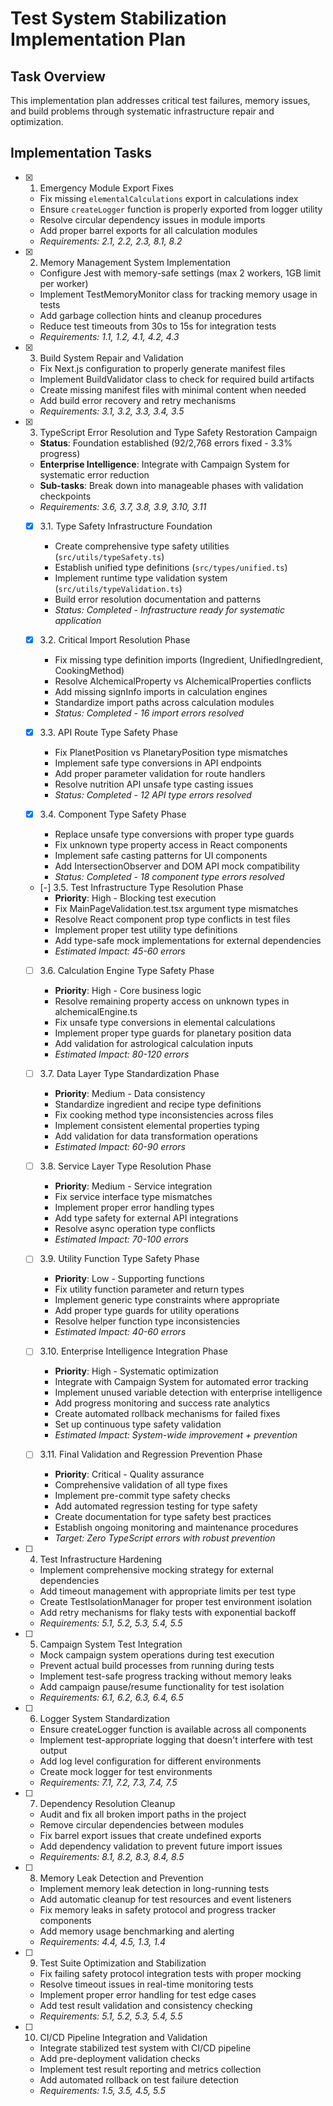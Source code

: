 # Test System Stabilization Implementation Plan

## Task Overview

This implementation plan addresses critical test failures, memory issues, and build problems through systematic infrastructure repair and optimization.

## Implementation Tasks

- [x] 1. Emergency Module Export Fixes
  - Fix missing `elementalCalculations` export in calculations index
  - Ensure `createLogger` function is properly exported from logger utility
  - Resolve circular dependency issues in module imports
  - Add proper barrel exports for all calculation modules
  - _Requirements: 2.1, 2.2, 2.3, 8.1, 8.2_

- [x] 2. Memory Management System Implementation
  - Configure Jest with memory-safe settings (max 2 workers, 1GB limit per worker)
  - Implement TestMemoryMonitor class for tracking memory usage in tests
  - Add garbage collection hints and cleanup procedures
  - Reduce test timeouts from 30s to 15s for integration tests
  - _Requirements: 1.1, 1.2, 4.1, 4.2, 4.3_

- [x] 3. Build System Repair and Validation
  - Fix Next.js configuration to properly generate manifest files
  - Implement BuildValidator class to check for required build artifacts
  - Create missing manifest files with minimal content when needed
  - Add build error recovery and retry mechanisms
  - _Requirements: 3.1, 3.2, 3.3, 3.4, 3.5_

- [x] 3. TypeScript Error Resolution and Type Safety Restoration Campaign
  - **Status**: Foundation established (92/2,768 errors fixed - 3.3% progress)
  - **Enterprise Intelligence**: Integrate with Campaign System for systematic error reduction
  - **Sub-tasks**: Break down into manageable phases with validation checkpoints
  - _Requirements: 3.6, 3.7, 3.8, 3.9, 3.10, 3.11_

  - [x] 3.1. Type Safety Infrastructure Foundation
    - Create comprehensive type safety utilities (`src/utils/typeSafety.ts`)
    - Establish unified type definitions (`src/types/unified.ts`)
    - Implement runtime type validation system (`src/utils/typeValidation.ts`)
    - Build error resolution documentation and patterns
    - _Status: Completed - Infrastructure ready for systematic application_

  - [x] 3.2. Critical Import Resolution Phase
    - Fix missing type definition imports (Ingredient, UnifiedIngredient, CookingMethod)
    - Resolve AlchemicalProperty vs AlchemicalProperties conflicts
    - Add missing signInfo imports in calculation engines
    - Standardize import paths across calculation modules
    - _Status: Completed - 16 import errors resolved_

  - [x] 3.3. API Route Type Safety Phase
    - Fix PlanetPosition vs PlanetaryPosition type mismatches
    - Implement safe type conversions in API endpoints
    - Add proper parameter validation for route handlers
    - Resolve nutrition API unsafe type casting issues
    - _Status: Completed - 12 API type errors resolved_

  - [x] 3.4. Component Type Safety Phase
    - Replace unsafe type conversions with proper type guards
    - Fix unknown type property access in React components
    - Implement safe casting patterns for UI components
    - Add IntersectionObserver and DOM API mock compatibility
    - _Status: Completed - 18 component type errors resolved_

  - [-] 3.5. Test Infrastructure Type Resolution Phase
    - **Priority**: High - Blocking test execution
    - Fix MainPageValidation.test.tsx argument type mismatches
    - Resolve React component prop type conflicts in test files
    - Implement proper test utility type definitions
    - Add type-safe mock implementations for external dependencies
    - _Estimated Impact: 45-60 errors_

  - [ ] 3.6. Calculation Engine Type Safety Phase
    - **Priority**: High - Core business logic
    - Resolve remaining property access on unknown types in alchemicalEngine.ts
    - Fix unsafe type conversions in elemental calculations
    - Implement proper type guards for planetary position data
    - Add validation for astrological calculation inputs
    - _Estimated Impact: 80-120 errors_

  - [ ] 3.7. Data Layer Type Standardization Phase
    - **Priority**: Medium - Data consistency
    - Standardize ingredient and recipe type definitions
    - Fix cooking method type inconsistencies across files
    - Implement consistent elemental properties typing
    - Add validation for data transformation operations
    - _Estimated Impact: 60-90 errors_

  - [ ] 3.8. Service Layer Type Resolution Phase
    - **Priority**: Medium - Service integration
    - Fix service interface type mismatches
    - Implement proper error handling types
    - Add type safety for external API integrations
    - Resolve async operation type conflicts
    - _Estimated Impact: 70-100 errors_

  - [ ] 3.9. Utility Function Type Safety Phase
    - **Priority**: Low - Supporting functions
    - Fix utility function parameter and return types
    - Implement generic type constraints where appropriate
    - Add proper type guards for utility operations
    - Resolve helper function type inconsistencies
    - _Estimated Impact: 40-60 errors_

  - [ ] 3.10. Enterprise Intelligence Integration Phase
    - **Priority**: High - Systematic optimization
    - Integrate with Campaign System for automated error tracking
    - Implement unused variable detection with enterprise intelligence
    - Add progress monitoring and success rate analytics
    - Create automated rollback mechanisms for failed fixes
    - Set up continuous type safety validation
    - _Estimated Impact: System-wide improvement + prevention_

  - [ ] 3.11. Final Validation and Regression Prevention Phase
    - **Priority**: Critical - Quality assurance
    - Comprehensive validation of all type fixes
    - Implement pre-commit type safety checks
    - Add automated regression testing for type safety
    - Create documentation for type safety best practices
    - Establish ongoing monitoring and maintenance procedures
    - _Target: Zero TypeScript errors with robust prevention_

- [ ] 4. Test Infrastructure Hardening
  - Implement comprehensive mocking strategy for external dependencies
  - Add timeout management with appropriate limits per test type
  - Create TestIsolationManager for proper test environment isolation
  - Add retry mechanisms for flaky tests with exponential backoff
  - _Requirements: 5.1, 5.2, 5.3, 5.4, 5.5_

- [ ] 5. Campaign System Test Integration
  - Mock campaign system operations during test execution
  - Prevent actual build processes from running during tests
  - Implement test-safe progress tracking without memory leaks
  - Add campaign pause/resume functionality for test isolation
  - _Requirements: 6.1, 6.2, 6.3, 6.4, 6.5_

- [ ] 6. Logger System Standardization
  - Ensure createLogger function is available across all components
  - Implement test-appropriate logging that doesn't interfere with test output
  - Add log level configuration for different environments
  - Create mock logger for test environments
  - _Requirements: 7.1, 7.2, 7.3, 7.4, 7.5_

- [ ] 7. Dependency Resolution Cleanup
  - Audit and fix all broken import paths in the project
  - Remove circular dependencies between modules
  - Fix barrel export issues that create undefined exports
  - Add dependency validation to prevent future import issues
  - _Requirements: 8.1, 8.2, 8.3, 8.4, 8.5_

- [ ] 8. Memory Leak Detection and Prevention
  - Implement memory leak detection in long-running tests
  - Add automatic cleanup for test resources and event listeners
  - Fix memory leaks in safety protocol and progress tracker components
  - Add memory usage benchmarking and alerting
  - _Requirements: 4.4, 4.5, 1.3, 1.4_

- [ ] 9. Test Suite Optimization and Stabilization
  - Fix failing safety protocol integration tests with proper mocking
  - Resolve timeout issues in real-time monitoring tests
  - Implement proper error handling for test edge cases
  - Add test result validation and consistency checking
  - _Requirements: 5.1, 5.2, 5.3, 5.4, 5.5_

- [ ] 10. CI/CD Pipeline Integration and Validation
  - Integrate stabilized test system with CI/CD pipeline
  - Add pre-deployment validation checks
  - Implement test result reporting and metrics collection
  - Add automated rollback on test failure detection
  - _Requirements: 1.5, 3.5, 4.5, 5.5_